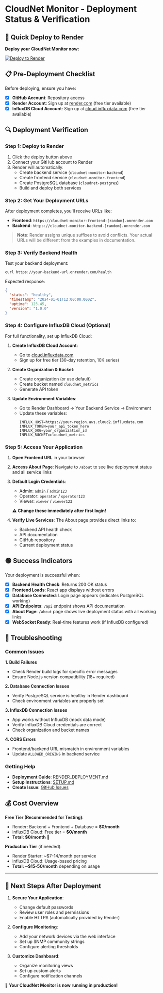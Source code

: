 # CloudNet Monitor - Deployment Status & Verification

## 🚀 Quick Deploy to Render

**Deploy your CloudNet Monitor now:**

[![Deploy to Render](https://render.com/images/deploy-to-render-button.svg)](https://render.com/deploy?repo=https://github.com/TejaswiBhavani/cloudnet-monitor)

## 📋 Pre-Deployment Checklist

Before deploying, ensure you have:

- [x] **GitHub Account**: Repository access
- [x] **Render Account**: Sign up at [render.com](https://render.com) (free tier available)
- [x] **InfluxDB Cloud Account**: Sign up at [cloud.influxdata.com](https://cloud.influxdata.com) (free tier available)

## 🔍 Deployment Verification

### Step 1: Deploy to Render

1. Click the deploy button above
2. Connect your GitHub account to Render
3. Render will automatically:
   - Create backend service (`cloudnet-monitor-backend`)
   - Create frontend service (`cloudnet-monitor-frontend`) 
   - Create PostgreSQL database (`cloudnet-postgres`)
   - Build and deploy both services

### Step 2: Get Your Deployment URLs

After deployment completes, you'll receive URLs like:
- **Frontend**: `https://cloudnet-monitor-frontend-[random].onrender.com`
- **Backend**: `https://cloudnet-monitor-backend-[random].onrender.com`

> **Note**: Render assigns unique suffixes to avoid conflicts. Your actual URLs will be different from the examples in documentation.

### Step 3: Verify Backend Health

Test your backend deployment:
```bash
curl https://your-backend-url.onrender.com/health
```

Expected response:
```json
{
  "status": "healthy",
  "timestamp": "2024-01-01T12:00:00.000Z",
  "uptime": 123.45,
  "version": "1.0.0"
}
```

### Step 4: Configure InfluxDB Cloud (Optional)

For full functionality, set up InfluxDB Cloud:

1. **Create InfluxDB Cloud Account**:
   - Go to [cloud.influxdata.com](https://cloud.influxdata.com)
   - Sign up for free tier (30-day retention, 10K series)

2. **Create Organization & Bucket**:
   - Create organization (or use default)
   - Create bucket named `cloudnet_metrics`
   - Generate API token

3. **Update Environment Variables**:
   - Go to Render Dashboard → Your Backend Service → Environment
   - Update these variables:
     ```
     INFLUX_HOST=https://your-region.aws.cloud2.influxdata.com
     INFLUX_TOKEN=your_api_token_here
     INFLUX_ORG=your_organization_id
     INFLUX_BUCKET=cloudnet_metrics
     ```

### Step 5: Access Your Application

1. **Open Frontend URL** in your browser
2. **Access About Page**: Navigate to `/about` to see live deployment status and all service links
3. **Default Login Credentials**:
   - Admin: `admin` / `admin123`
   - Operator: `operator` / `operator123` 
   - Viewer: `viewer` / `viewer123`

   ⚠️ **Change these immediately after first login!**

4. **Verify Live Services**: The About page provides direct links to:
   - Backend API health check
   - API documentation
   - GitHub repository
   - Current deployment status

## 🟢 Success Indicators

Your deployment is successful when:

- [x] **Backend Health Check**: Returns 200 OK status
- [x] **Frontend Loads**: React app displays without errors
- [x] **Database Connected**: Login page appears (indicates PostgreSQL working)
- [x] **API Endpoints**: `/api` endpoint shows API documentation
- [x] **About Page**: `/about` page shows live deployment status with all working links
- [x] **WebSocket Ready**: Real-time features work (if InfluxDB configured)

## 🔴 Troubleshooting

### Common Issues

**1. Build Failures**
- Check Render build logs for specific error messages
- Ensure Node.js version compatibility (18+ required)

**2. Database Connection Issues**
- Verify PostgreSQL service is healthy in Render dashboard
- Check environment variables are properly set

**3. InfluxDB Connection Issues**
- App works without InfluxDB (mock data mode)
- Verify InfluxDB Cloud credentials are correct
- Check organization and bucket names

**4. CORS Errors**
- Frontend/backend URL mismatch in environment variables
- Update `ALLOWED_ORIGINS` in backend service

### Getting Help

- **Deployment Guide**: [RENDER_DEPLOYMENT.md](./RENDER_DEPLOYMENT.md)
- **Setup Instructions**: [SETUP.md](./SETUP.md)
- **Create Issue**: [GitHub Issues](https://github.com/TejaswiBhavani/cloudnet-monitor/issues)

## 💰 Cost Overview

**Free Tier (Recommended for Testing)**:
- Render: Backend + Frontend + Database = **$0/month**
- InfluxDB Cloud: Free tier = **$0/month**
- **Total: $0/month** 🎉

**Production Tier** (if needed):
- Render Starter: ~$7-14/month per service
- InfluxDB Cloud: Usage-based pricing
- **Total: ~$15-50/month** depending on usage

---

## 🎯 Next Steps After Deployment

1. **Secure Your Application**:
   - Change default passwords
   - Review user roles and permissions
   - Enable HTTPS (automatically provided by Render)

2. **Configure Monitoring**:
   - Add your network devices via the web interface
   - Set up SNMP community strings
   - Configure alerting thresholds

3. **Customize Dashboard**:
   - Organize monitoring views
   - Set up custom alerts
   - Configure notification channels

**🚀 Your CloudNet Monitor is now running in production!**